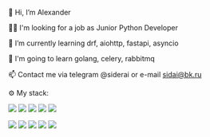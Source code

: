 👋 Hi, I’m Alexander

:technologist: I'm looking for a job as Junior Python Developer

🌱 I’m currently learning drf, aiohttp, fastapi, asyncio

:memo: I'm going to learn golang, celery, rabbitmq

📫 Contact me via telegram @siderai or e-mail sidai@bk.ru

:gear: My stack:

<img src="https://img.shields.io/badge/Python-FFD43B?style=for-the-badge&logo=python&logoColor=blue" /> <img src="https://img.shields.io/badge/Django-092E20?style=for-the-badge&logo=django&logoColor=green" />
<img src="https://img.shields.io/badge/fastapi-109989?style=for-the-badge&logo=FASTAPI&logoColor=white" />
<img src="https://img.shields.io/badge/django%20rest-ff1709?style=for-the-badge&logo=django&logoColor=white " />
<img src="https://img.shields.io/badge/PostgreSQL-316192?style=for-the-badge&logo=postgresql&logoColor=white" />

<img src="https://img.shields.io/badge/GIT-E44C30?style=for-the-badge&logo=git&logoColor=white" /> <img src="https://img.shields.io/badge/GitHub_Actions-2088FF?style=for-the-badge&logo=github-actions&logoColor=white" />
<img src="https://img.shields.io/badge/Ubuntu-E95420?style=for-the-badge&logo=ubuntu&logoColor=white" />
<img src="https://img.shields.io/badge/Docker-2CA5E0?style=for-the-badge&logo=docker&logoColor=white" />
<img src="https://img.shields.io/badge/Heroku-430098?style=for-the-badge&logo=heroku&logoColor=white" />





<!---
siderai/siderai is a ✨ special ✨ repository because its `README.md` (this file) appears on your GitHub profile.
You can click the Preview link to take a look at your changes.
--->

